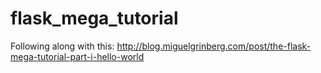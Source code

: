 # flask_mega_tutorial
Following along with this: http://blog.miguelgrinberg.com/post/the-flask-mega-tutorial-part-i-hello-world

